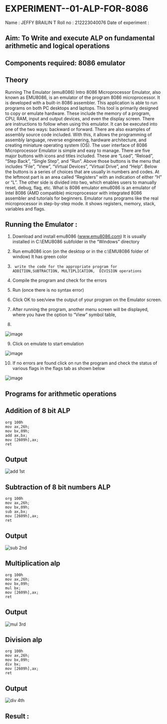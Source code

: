 # EXPERIMENT--01-ALP-FOR-8086
Name : JEFFY BRAILIN T
Roll no : 212223040076
Date of experiment : 

## Aim: To Write and execute ALP on fundamental arithmetic and logical operations
## Components required: 8086  emulator 
## Theory 
Running The Emulator (emu8086) Intro 8086 Microprocessor Emulator, also known as EMU8086, is an emulator of the program 8086 microprocessor. It is developed with a built-in 8086 assembler. This application is able to run programs on both PC desktops and laptops. This tool is primarily designed to copy or emulate hardware. These include the memory of a program, CPU, RAM, input and output devices, and even the display screen. There are instructions to follow when using this emulator. It can be executed into one of the two ways: backward or forward. There are also examples of assembly source code included. With this, it allows the programming of assembly language, reverse engineering, hardware architecture, and creating miniature operating system (OS). The user interface of 8086 Microprocessor Emulator is simple and easy to manage. There are five major buttons with icons and titles included. These are “Load”, “Reload”, “Step Back”, “Single Step”, and “Run”. Above those buttons is the menu that includes “File”, “View”, “Virtual Devices”, “Virtual Drive”, and “Help”. Below the buttons is a series of choices that are usually in numbers and codes. At the leftmost part is an area called “Registers” with an indication of either “H” or “L”. The other side is divided into two, which enables users to manually reset, debug, flag, etc. What is 8086 emulator emu8086 is an emulator of Intel 8086 (AMD compatible) microprocessor with integrated 8086 assembler and tutorials for beginners. Emulator runs programs like the real microprocessor in step-by-step mode. it shows registers, memory, stack, variables and flags.


 ## Running the Emulator :
1.	Download and install emu8086 (www.emu8086.com) It is usually installed in C:\EMU8086 subfolder in the “Windows” directory
2.	  Run  emu8086 icon (on the desktop or in the c:\EMU8086 folder of window) It has green color 
 
 
3.		write the code for the appropriate program for ADDITION,SUBTRACTION, MULTIPLICATION,  DIVISION operations 

4.	 Compile the program and check for the errors 
5.	Run (once there is no syntax error) 

6.	Click OK to see/view the output of your program on the Emulator screen. 


7.	After running the program, another menu screen will be displayed, where you have the option to “View” symbol table,
8.	 


![image](https://user-images.githubusercontent.com/36288975/189273263-d65baae9-4b8f-4723-afb3-c0ffa4052b04.png)











9.	Click on emulate to start emulation 








![image](https://user-images.githubusercontent.com/36288975/189273273-9bb36ec1-e2e8-4892-8d35-37707332bfdc.png)








10.	If no errors are found click on run the program and check the status of various flags in the flags tab as shown below 






![image](https://user-images.githubusercontent.com/36288975/189273277-113a2a33-4a40-4ff8-95a5-ecd3a1f504fe.png)







## Programs for arithmetic  operations

## Addition  of 8 bit ALP 
```
org 100h
mov ax,26h;
mov bx,09h;
add ax,bx;
mov [2609h],ax;
ret
```

## Output  
![add 1st](https://github.com/jeffybrailin/EXPERIMENT--01-ALP-FOR-8086/assets/146911326/b00d9969-c0d0-467e-83cf-7120614449f9)

 
## Subtraction   of 8 bit numbers  ALP 

```
org 100h
mov ax,26h;
mov bx,09h;
sub ax,bx;
mov [2609h],ax;
ret
```
## Output  
![sub 2nd](https://github.com/jeffybrailin/EXPERIMENT--01-ALP-FOR-8086/assets/146911326/ecefae9a-eee0-46f0-ac6c-f785385d0b39)

## Multiplication alp 
```
org 100h
mov ax,26h;
mov bx,09h;
mul bx;
mov [2609h],ax;
ret
```
 ## Output  
![mul 3rd](https://github.com/jeffybrailin/EXPERIMENT--01-ALP-FOR-8086/assets/146911326/ce186be2-d352-491b-a5d5-31343afa1609)

## Division alp 
```
org 100h
mov ax,26h;
mov bx,09h;
div bx;
mov [2609h],ax;
ret
```
## Output  
![div 4th](https://github.com/jeffybrailin/EXPERIMENT--01-ALP-FOR-8086/assets/146911326/5674ddfd-9ed1-49d2-acfd-b87b4c890311)

## Result :
 








